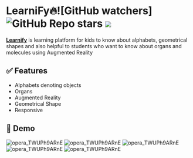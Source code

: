 
# LearniFy🔥![GitHub watchers] ![GitHub Repo stars](https://img.shields.io/github/stars/Aman12305/Learnify_AR_Project?style=social) ![](https://visitor-badge.glitch.me/badge?page_id=Aman12305/Learnify_AR_Project")


**[Learnify](https://bit.ly/learnifyAr)**  is learning platform for kids to know about alphabets, geometrical shapes and also helpful to students who want to know about organs and molecules using Augmented Reality


## ✅ Features

- Alphabets denoting objects
- Organs
- Augmented Reality
- Geometrical Shape
- Responsive
## 🐣 Demo

![opera_TWUPh9ARnE](https://user-images.githubusercontent.com/93370526/173077439-761d610e-6f7f-4ab1-898e-22101f70288a.png)
![opera_TWUPh9ARnE](https://user-images.githubusercontent.com/93370526/173076920-ab236b0c-9506-45e9-a42f-8ed16988b66a.png)
![opera_TWUPh9ARnE](https://user-images.githubusercontent.com/93370526/173075296-ee998d1e-91bf-45fb-9992-dd1829b71698.png)
![opera_TWUPh9ARnE](https://user-images.githubusercontent.com/93370526/173075223-6ba8b5bf-8b2b-4c8d-b650-3e986ede5ea4.png)
![opera_TWUPh9ARnE](https://user-images.githubusercontent.com/93370526/173075087-a4ae8eaa-7290-4175-9035-f73a8b63c031.png)


